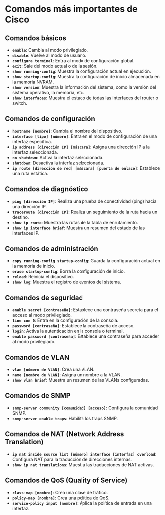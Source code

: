 # Comandos más importantes de Cisco

## Comandos básicos

- **`enable`**: Cambia al modo privilegiado.
- **`disable`**: Vuelve al modo de usuario.
- **`configure terminal`**: Entra al modo de configuración global.
- **`exit`**: Sale del modo actual o de la sesión.
- **`show running-config`**: Muestra la configuración actual en ejecución.
- **`show startup-config`**: Muestra la configuración de inicio almacenada en la memoria NVRAM.
- **`show version`**: Muestra la información del sistema, como la versión del sistema operativo, la memoria, etc.
- **`show interfaces`**: Muestra el estado de todas las interfaces del router o switch.

## Comandos de configuración

- **`hostname [nombre]`**: Cambia el nombre del dispositivo.
- **`interface [tipo] [número]`**: Entra en el modo de configuración de una interfaz específica.
- **`ip address [dirección IP] [máscara]`**: Asigna una dirección IP a la interfaz seleccionada.
- **`no shutdown`**: Activa la interfaz seleccionada.
- **`shutdown`**: Desactiva la interfaz seleccionada.
- **`ip route [dirección de red] [máscara] [puerta de enlace]`**: Establece una ruta estática.

## Comandos de diagnóstico

- **`ping [dirección IP]`**: Realiza una prueba de conectividad (ping) hacia una dirección IP.
- **`traceroute [dirección IP]`**: Realiza un seguimiento de la ruta hacia un destino.
- **`show ip route`**: Muestra las rutas de la tabla de enrutamiento.
- **`show ip interface brief`**: Muestra un resumen del estado de las interfaces IP.

## Comandos de administración

- **`copy running-config startup-config`**: Guarda la configuración actual en la memoria de inicio.
- **`erase startup-config`**: Borra la configuración de inicio.
- **`reload`**: Reinicia el dispositivo.
- **`show log`**: Muestra el registro de eventos del sistema.

## Comandos de seguridad

- **`enable secret [contraseña]`**: Establece una contraseña secreta para el acceso al modo privilegiado.
- **`line con 0`**: Entra en la configuración de la consola.
- **`password [contraseña]`**: Establece la contraseña de acceso.
- **`login`**: Activa la autenticación en la consola o terminal.
- **`enable password [contraseña]`**: Establece una contraseña para acceder al modo privilegiado.

## Comandos de VLAN

- **`vlan [número de VLAN]`**: Crea una VLAN.
- **`name [nombre de VLAN]`**: Asigna un nombre a la VLAN.
- **`show vlan brief`**: Muestra un resumen de las VLANs configuradas.

## Comandos de SNMP

- **`snmp-server community [comunidad] [acceso]`**: Configura la comunidad SNMP.
- **`snmp-server enable traps`**: Habilita los traps SNMP.

## Comandos de NAT (Network Address Translation)

- **`ip nat inside source list [número] interface [interfaz] overload`**: Configura NAT para la traducción de direcciones internas.
- **`show ip nat translations`**: Muestra las traducciones de NAT activas.

## Comandos de QoS (Quality of Service)

- **`class-map [nombre]`**: Crea una clase de tráfico.
- **`policy-map [nombre]`**: Crea una política de QoS.
- **`service-policy input [nombre]`**: Aplica la política de entrada en una interfaz.

